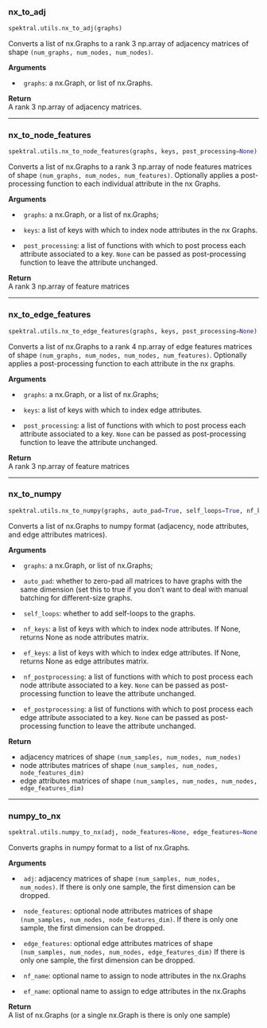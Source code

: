 ### nx_to_adj


```python
spektral.utils.nx_to_adj(graphs)
```



Converts a list of nx.Graphs to a rank 3 np.array of adjacency matrices
of shape `(num_graphs, num_nodes, num_nodes)`.

**Arguments**  

- ` graphs`: a nx.Graph, or list of nx.Graphs.

**Return**  
 A rank 3 np.array of adjacency matrices.

----

### nx_to_node_features


```python
spektral.utils.nx_to_node_features(graphs, keys, post_processing=None)
```



Converts a list of nx.Graphs to a rank 3 np.array of node features matrices
of shape `(num_graphs, num_nodes, num_features)`. Optionally applies a
post-processing function to each individual attribute in the nx Graphs.

**Arguments**  

- ` graphs`: a nx.Graph, or a list of nx.Graphs;

- ` keys`: a list of keys with which to index node attributes in the nx
Graphs.

- ` post_processing`: a list of functions with which to post process each
attribute associated to a key. `None` can be passed as post-processing 
function to leave the attribute unchanged.

**Return**  
 A rank 3 np.array of feature matrices

----

### nx_to_edge_features


```python
spektral.utils.nx_to_edge_features(graphs, keys, post_processing=None)
```



Converts a list of nx.Graphs to a rank 4 np.array of edge features matrices
of shape `(num_graphs, num_nodes, num_nodes, num_features)`.
Optionally applies a post-processing function to each attribute in the nx
graphs.

**Arguments**  

- ` graphs`: a nx.Graph, or a list of nx.Graphs;

- ` keys`: a list of keys with which to index edge attributes.

- ` post_processing`: a list of functions with which to post process each
attribute associated to a key. `None` can be passed as post-processing 
function to leave the attribute unchanged.

**Return**  
 A rank 3 np.array of feature matrices

----

### nx_to_numpy


```python
spektral.utils.nx_to_numpy(graphs, auto_pad=True, self_loops=True, nf_keys=None, ef_keys=None, nf_postprocessing=None, ef_postprocessing=None)
```



Converts a list of nx.Graphs to numpy format (adjacency, node attributes,
and edge attributes matrices).

**Arguments**  

- ` graphs`: a nx.Graph, or list of nx.Graphs;

- ` auto_pad`: whether to zero-pad all matrices to have graphs with the
same dimension (set this to true if you don't want to deal with manual
batching for different-size graphs.

- ` self_loops`: whether to add self-loops to the graphs.

- ` nf_keys`: a list of keys with which to index node attributes. If None,
returns None as node attributes matrix.

- ` ef_keys`: a list of keys with which to index edge attributes. If None,
returns None as edge attributes matrix.

- ` nf_postprocessing`: a list of functions with which to post process each
node attribute associated to a key. `None` can be passed as post-processing
function to leave the attribute unchanged.

- ` ef_postprocessing`: a list of functions with which to post process each
edge attribute associated to a key. `None` can be passed as post-processing
function to leave the attribute unchanged.

**Return**  

- adjacency matrices of shape `(num_samples, num_nodes, num_nodes)`
- node attributes matrices of shape `(num_samples, num_nodes, node_features_dim)`
- edge attributes matrices of shape `(num_samples, num_nodes, num_nodes, edge_features_dim)`

----

### numpy_to_nx


```python
spektral.utils.numpy_to_nx(adj, node_features=None, edge_features=None, nf_name=None, ef_name=None)
```



Converts graphs in numpy format to a list of nx.Graphs.

**Arguments**  

- ` adj`: adjacency matrices of shape `(num_samples, num_nodes, num_nodes)`.
If there is only one sample, the first dimension can be dropped.

- ` node_features`: optional node attributes matrices of shape `(num_samples, num_nodes, node_features_dim)`.
If there is only one sample, the first dimension can be dropped.

- ` edge_features`: optional edge attributes matrices of shape `(num_samples, num_nodes, num_nodes, edge_features_dim)`
If there is only one sample, the first dimension can be dropped.

- ` nf_name`: optional name to assign to node attributes in the nx.Graphs

- ` ef_name`: optional name to assign to edge attributes in the nx.Graphs

**Return**  
 A list of nx.Graphs (or a single nx.Graph is there is only one sample)
